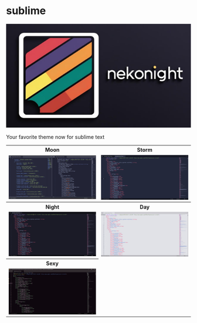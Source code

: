 # sublime

![logo](./img/logo.png)

Your favorite theme now for sublime text

<table width="100%">
  <tr>
    <th>Moon</th>
    <th>Storm</th>
  </tr>
  <tr>
    <td width="50%">
      <img src="./img/neko-sublime.jpg" />
    </td>
    <td width="50%">
      <img src="./img/neko-sublime-storm.jpg" />
    </td>
  </tr>
  <tr>
    <th>Night</th>
    <th>Day</th>
  </tr>
  <tr>
    <td width="50%">
      <img src="./img/neko-sublime-night.jpg" />
    </td>
    <td width="50%">
      <img src="./img/neko-sublime-day.jpg" />
    </td>
  </tr>
    <tr>
    <th>Sexy</th>
  </tr>
  <tr>
    <td width="50%">
      <img src="./img/neko-sublime-sexy.jpg" />
    </td>
  </tr>
</table>